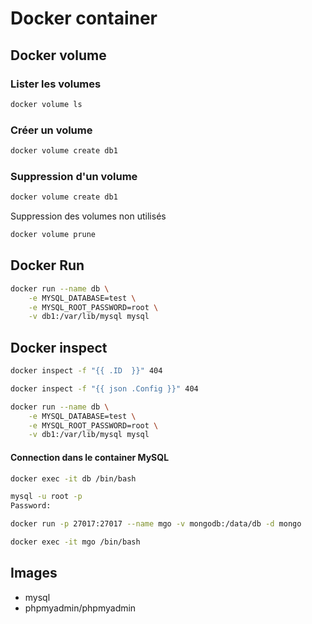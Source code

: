 # Docker container

## Docker volume

### Lister les volumes

```sh
docker volume ls
```

### Créer un volume

```sh
docker volume create db1
```

### Suppression d'un volume

```sh
docker volume create db1
```

Suppression des volumes non utilisés

```sh
docker volume prune
```


## Docker Run

```sh
docker run --name db \
    -e MYSQL_DATABASE=test \
    -e MYSQL_ROOT_PASSWORD=root \
    -v db1:/var/lib/mysql mysql
```

## Docker inspect

```sh
docker inspect -f "{{ .ID  }}" 404
```

```sh
docker inspect -f "{{ json .Config }}" 404
```

```sh
docker run --name db \
    -e MYSQL_DATABASE=test \
    -e MYSQL_ROOT_PASSWORD=root \
    -v db1:/var/lib/mysql mysql
```

#### Connection dans le container MySQL

```sh
docker exec -it db /bin/bash
```

```sh
mysql -u root -p
Password: 
```


```sh
docker run -p 27017:27017 --name mgo -v mongodb:/data/db -d mongo
```

```sh
docker exec -it mgo /bin/bash
```

## Images

- mysql
- phpmyadmin/phpmyadmin


